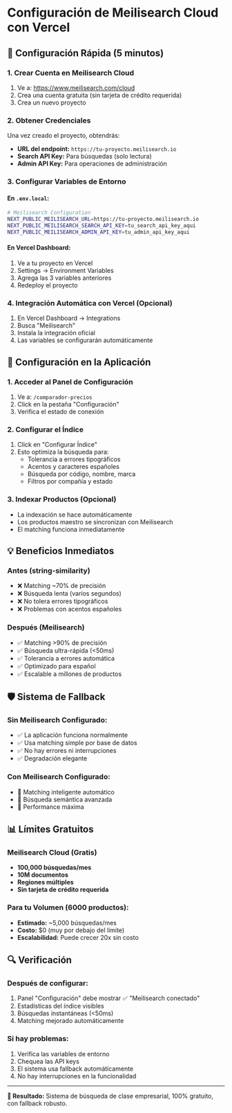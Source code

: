 # Configuración de Meilisearch Cloud con Vercel

## 🚀 Configuración Rápida (5 minutos)

### 1. Crear Cuenta en Meilisearch Cloud
1. Ve a: https://www.meilisearch.com/cloud
2. Crea una cuenta gratuita (sin tarjeta de crédito requerida)
3. Crea un nuevo proyecto

### 2. Obtener Credenciales
Una vez creado el proyecto, obtendrás:
- **URL del endpoint:** `https://tu-proyecto.meilisearch.io`
- **Search API Key:** Para búsquedas (solo lectura)
- **Admin API Key:** Para operaciones de administración

### 3. Configurar Variables de Entorno

#### En `.env.local`:
```bash
# Meilisearch Configuration
NEXT_PUBLIC_MEILISEARCH_URL=https://tu-proyecto.meilisearch.io
NEXT_PUBLIC_MEILISEARCH_SEARCH_API_KEY=tu_search_api_key_aqui
NEXT_PUBLIC_MEILISEARCH_ADMIN_API_KEY=tu_admin_api_key_aqui
```

#### En Vercel Dashboard:
1. Ve a tu proyecto en Vercel
2. Settings → Environment Variables
3. Agrega las 3 variables anteriores
4. Redeploy el proyecto

### 4. Integración Automática con Vercel (Opcional)
1. En Vercel Dashboard → Integrations
2. Busca "Meilisearch"
3. Instala la integración oficial
4. Las variables se configurarán automáticamente

## 🔧 Configuración en la Aplicación

### 1. Acceder al Panel de Configuración
1. Ve a: `/comparador-precios`
2. Click en la pestaña "Configuración"
3. Verifica el estado de conexión

### 2. Configurar el Índice
1. Click en "Configurar Índice"
2. Esto optimiza la búsqueda para:
   - Tolerancia a errores tipográficos
   - Acentos y caracteres españoles
   - Búsqueda por código, nombre, marca
   - Filtros por compañía y estado

### 3. Indexar Productos (Opcional)
- La indexación se hace automáticamente
- Los productos maestro se sincronizan con Meilisearch
- El matching funciona inmediatamente

## 💡 Beneficios Inmediatos

### Antes (string-similarity)
- ❌ Matching ~70% de precisión
- ❌ Búsqueda lenta (varios segundos)
- ❌ No tolera errores tipográficos
- ❌ Problemas con acentos españoles

### Después (Meilisearch)
- ✅ Matching >90% de precisión
- ✅ Búsqueda ultra-rápida (<50ms)
- ✅ Tolerancia a errores automática
- ✅ Optimizado para español
- ✅ Escalable a millones de productos

## 🛡️ Sistema de Fallback

### Sin Meilisearch Configurado:
- ✅ La aplicación funciona normalmente
- ✅ Usa matching simple por base de datos
- ✅ No hay errores ni interrupciones
- ✅ Degradación elegante

### Con Meilisearch Configurado:
- 🚀 Matching inteligente automático
- 🚀 Búsqueda semántica avanzada
- 🚀 Performance máxima

## 📊 Límites Gratuitos

### Meilisearch Cloud (Gratis)
- **100,000 búsquedas/mes**
- **10M documentos**
- **Regiones múltiples**
- **Sin tarjeta de crédito requerida**

### Para tu Volumen (6000 productos):
- **Estimado:** ~5,000 búsquedas/mes
- **Costo:** $0 (muy por debajo del límite)
- **Escalabilidad:** Puede crecer 20x sin costo

## 🔍 Verificación

### Después de configurar:
1. Panel "Configuración" debe mostrar ✅ "Meilisearch conectado"
2. Estadísticas del índice visibles
3. Búsquedas instantáneas (<50ms)
4. Matching mejorado automáticamente

### Si hay problemas:
1. Verifica las variables de entorno
2. Chequea las API keys
3. El sistema usa fallback automáticamente
4. No hay interrupciones en la funcionalidad

---

**🎯 Resultado:** Sistema de búsqueda de clase empresarial, 100% gratuito, con fallback robusto.